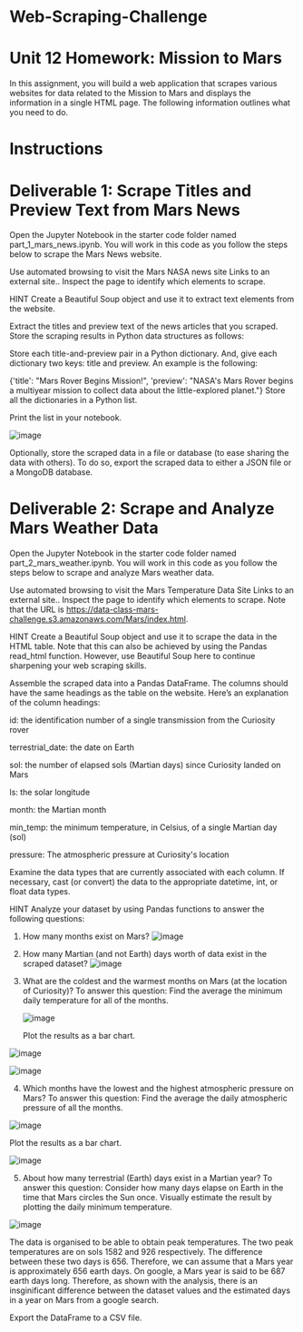 # Web-Scraping-Challenge

# Unit 12 Homework: Mission to Mars

In this assignment, you will build a web application that scrapes various websites for data related to the Mission to Mars and displays the information in a single HTML page. The following information outlines what you need to do.

# Instructions
# Deliverable 1: Scrape Titles and Preview Text from Mars News
Open the Jupyter Notebook in the starter code folder named part_1_mars_news.ipynb. You will work in this code as you follow the steps below to scrape the Mars News website.

Use automated browsing to visit the Mars NASA news site Links to an external site.. Inspect the page to identify which elements to scrape.

HINT
Create a Beautiful Soup object and use it to extract text elements from the website.

Extract the titles and preview text of the news articles that you scraped. Store the scraping results in Python data structures as follows:

Store each title-and-preview pair in a Python dictionary. And, give each dictionary two keys: title and preview. An example is the following:

{'title': "Mars Rover Begins Mission!",
      'preview': "NASA's Mars Rover begins a multiyear mission to collect data about the little-explored planet."}
Store all the dictionaries in a Python list.

Print the list in your notebook.

![image](https://user-images.githubusercontent.com/111756299/214957980-79f10924-d7df-4b2a-bdf8-32c426626631.png)


Optionally, store the scraped data in a file or database (to ease sharing the data with others). To do so, export the scraped data to either a JSON file or a MongoDB database.

# Deliverable 2: Scrape and Analyze Mars Weather Data
Open the Jupyter Notebook in the starter code folder named part_2_mars_weather.ipynb. You will work in this code as you follow the steps below to scrape and analyze Mars weather data.

Use automated browsing to visit the Mars Temperature Data Site Links to an external site.. Inspect the page to identify which elements to scrape. Note that the URL is https://data-class-mars-challenge.s3.amazonaws.com/Mars/index.html.

HINT
Create a Beautiful Soup object and use it to scrape the data in the HTML table. Note that this can also be achieved by using the Pandas read_html function. However, use Beautiful Soup here to continue sharpening your web scraping skills.

Assemble the scraped data into a Pandas DataFrame. The columns should have the same headings as the table on the website. Here’s an explanation of the column headings:

id: the identification number of a single transmission from the Curiosity rover

terrestrial_date: the date on Earth

sol: the number of elapsed sols (Martian days) since Curiosity landed on Mars

ls: the solar longitude

month: the Martian month

min_temp: the minimum temperature, in Celsius, of a single Martian day (sol)

pressure: The atmospheric pressure at Curiosity's location

Examine the data types that are currently associated with each column. If necessary, cast (or convert) the data to the appropriate datetime, int, or float data types.

HINT
Analyze your dataset by using Pandas functions to answer the following questions:

1. How many months exist on Mars?
![image](https://user-images.githubusercontent.com/111756299/214963988-fc4dad9c-9b13-444a-ae51-75edef762126.png)

2. How many Martian (and not Earth) days worth of data exist in the scraped dataset?
![image](https://user-images.githubusercontent.com/111756299/214964533-ed527fbb-e5bd-429d-9131-00b110eaabf1.png)

3. What are the coldest and the warmest months on Mars (at the location of Curiosity)? To answer this question:
   Find the average the minimum daily temperature for all of the months.
   
   ![image](https://user-images.githubusercontent.com/111756299/214965325-dcc8ddd3-955a-4016-83ba-0f96b33e8306.png)

   
   Plot the results as a bar chart.
   
![image](https://user-images.githubusercontent.com/111756299/214965442-4165f386-555f-424a-949e-a906df628be1.png)

![image](https://user-images.githubusercontent.com/111756299/214968077-0cc0bc90-799d-4710-bbe8-56c3ca2a3358.png)


4. Which months have the lowest and the highest atmospheric pressure on Mars? To answer this question:
Find the average the daily atmospheric pressure of all the months.

![image](https://user-images.githubusercontent.com/111756299/214968341-539055d7-4d5e-427c-983c-48918de89503.png)

Plot the results as a bar chart.

![image](https://user-images.githubusercontent.com/111756299/214970959-1fc6b300-8984-4641-9592-91a123f49920.png)


5. About how many terrestrial (Earth) days exist in a Martian year? To answer this question:
Consider how many days elapse on Earth in the time that Mars circles the Sun once.
Visually estimate the result by plotting the daily minimum temperature.

![image](https://user-images.githubusercontent.com/111756299/214973023-fe012a93-6ed5-4478-aee6-116d0ad30be0.png)

The data is organised to be able to obtain peak temperatures. The two peak temperatures are on sols 1582 and 926 respectively. The difference between these two days is 656. Therefore, we can assume that a Mars year is approximately 656 earth days. On google, a Mars year is said to be 687 earth days long. Therefore, as shown with the analysis, there is an insginificant difference between the dataset values and the estimated days in a year on Mars from a google search.

Export the DataFrame to a CSV file.

